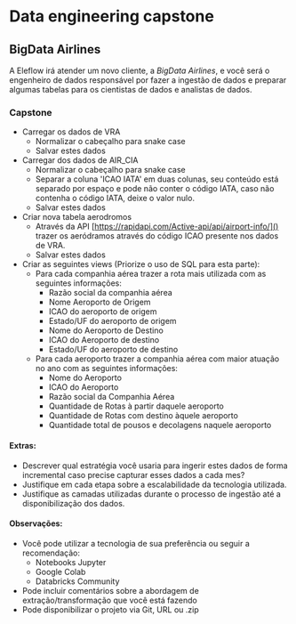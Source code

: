 # Data engineering capstone

## BigData Airlines

A Eleflow irá atender um novo cliente, a _BigData Airlines_, e você será o engenheiro de dados responsável por fazer a ingestão de dados e preparar algumas tabelas para os cientistas de dados e analistas de dados. 

### Capstone

- Carregar os dados de VRA
  - Normalizar o cabeçalho para snake case
  - Salvar estes dados
- Carregar dos dados de AIR_CIA
  - Normalizar o cabeçalho para snake case
  - Separar a coluna 'ICAO IATA' em duas colunas, seu conteúdo está separado por espaço e pode não conter o código IATA, caso não contenha o código IATA, deixe o valor nulo.
  - Salvar estes dados
- Criar nova tabela aerodromos
  - Através da API [https://rapidapi.com/Active-api/api/airport-info/]() trazer os aeródramos através do código ICAO presente nos dados de VRA.
  - Salvar estes dados
- Criar as seguintes views (Priorize o uso de SQL para esta parte):
  - Para cada companhia aérea trazer a rota mais utilizada com as seguintes informações:
    - Razão social da companhia aérea
    - Nome Aeroporto de Origem
    - ICAO do aeroporto de origem
    - Estado/UF do aeroporto de origem
    - Nome do Aeroporto de Destino
    - ICAO do Aeroporto de destino
    - Estado/UF do aeroporto de destino
  - Para cada aeroporto trazer a companhia aérea com maior atuação no ano com as seguintes informações:
    - Nome do Aeroporto
    - ICAO do Aeroporto
    - Razão social da Companhia Aérea
    - Quantidade de Rotas à partir daquele aeroporto
    - Quantidade de Rotas com destino àquele aeroporto
    - Quantidade total de pousos e decolagens naquele aeroporto

#### Extras:
  - Descrever qual estratégia você usaria para ingerir estes dados de forma incremental caso precise capturar esses dados a cada mes?
  - Justifique em cada etapa sobre a escalabilidade da tecnologia utilizada.
  - Justifique as camadas utilizadas durante o processo de ingestão até a disponibilização dos dados.

#### Observações:
   - Você pode utilizar a tecnologia de sua preferência ou seguir a recomendação:
     - Notebooks Jupyter
     - Google Colab
     - Databricks Community
   - Pode incluir comentários sobre a abordagem de extração/transformação que você está fazendo
   - Pode disponibilizar o projeto via Git, URL ou .zip
